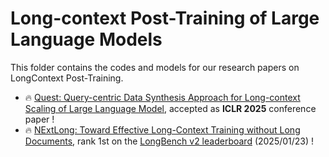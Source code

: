 # Long-context Post-Training of Large Language Models

This folder contains the codes and models for our research papers on LongContext Post-Training.

- 🔥 [Quest: Query-centric Data Synthesis Approach for Long-context Scaling of Large Language Model](https://arxiv.org/pdf/2405.19846), accepted as **ICLR 2025** conference paper ! 
- 🔥 [NExtLong: Toward Effective Long-Context Training without Long Documents](https://arxiv.org/pdf/2501.12766), rank 1st on the [LongBench v2 leaderboard](https://longbench2.github.io/#leaderboard) (2025/01/23) !

